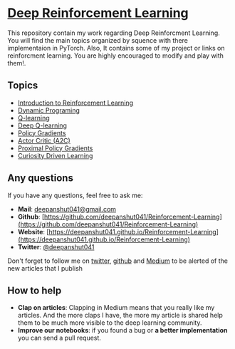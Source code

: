 # [Deep Reinforcement Learning](https://deepanshut041.github.io/Reinforcement-Learning/)

This repository contain my work regarding Deep Reinforcment Learning. You will find the main topics organized by squence with there implementaion in PyTorch. Also, It contains some of my project or links on reinforcment learning. You are highly encouraged to modify and play with them!.

## Topics
- [Introduction to Reinforcement Learning](./course/00_Introduction_to_rl/)
- [Dynamic Programing](./course/01_dynamic_programming/)
- [Q-learning](./qlearning)
- [Deep Q-learning]()
- [Policy Gradients]()
- [Actor Critic (A2C)]()
- [Proximal Policy Gradients]()
- [Curiosity Driven Learning]()

## Any questions
If you have any questions, feel free to ask me: 
* **Mail**: <a href="mailto:deepanshut041@gmail.com">deepanshut041@gmail.com</a>  
* **Github**: [https://github.com/deepanshut041/Reinforcement-Learning](https://github.com/deepanshut041/Reinforcement-Learning) 
* **Website**: [https://deepanshut041.github.io/Reinforcement-Learning](https://deepanshut041.github.io/Reinforcement-Learning) 
* **Twitter**: <a href="https://twitter.com/deepanshut041">@deepanshut041</a> 

Don't forget to follow me on <a href="https://twitter.com/deepanshut041">twitter</a>, <a href="https://github.com/deepanshut041">github</a> and <a href="https://medium.com/@deepanshut041">Medium</a> to be alerted of the new articles that I publish

## How to help 
- **Clap on articles**: Clapping in Medium means that you really like my articles. And the more claps I have, the more my article is shared help them to be much more visible to the deep learning community.
- **Improve our notebooks**: if you found a bug or **a better implementation** you can send a pull request.

